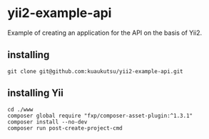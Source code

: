 # yii2-example-api

Example of creating an application for the API on the basis of Yii2.

## installing

```
git clone git@github.com:kuaukutsu/yii2-example-api.git
```

## installing Yii

```
cd ./www
composer global require "fxp/composer-asset-plugin:^1.3.1"
composer install --no-dev
composer run post-create-project-cmd
```

